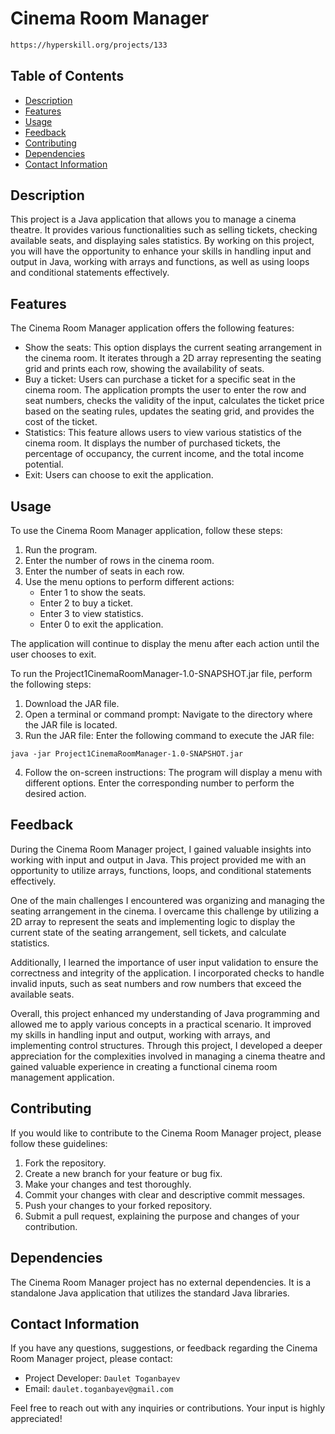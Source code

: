 # Cinema Room Manager
```html
https://hyperskill.org/projects/133
```

## Table of Contents
- [Description](#description)
- [Features](#features)
- [Usage](#usage)
- [Feedback](#feedback)
- [Contributing](#contributing)
- [Dependencies](#dependencies)
- [Contact Information](#contact-information)

## Description

This project is a Java application that allows you to manage a cinema theatre. It provides various functionalities such as selling tickets, checking available seats, and displaying sales statistics. By working on this project, you will have the opportunity to enhance your skills in handling input and output in Java, working with arrays and functions, as well as using loops and conditional statements effectively.

## Features
The Cinema Room Manager application offers the following features:

- Show the seats: This option displays the current seating arrangement in the cinema room. It iterates through a 2D array representing the seating grid and prints each row, showing the availability of seats.
- Buy a ticket: Users can purchase a ticket for a specific seat in the cinema room. The application prompts the user to enter the row and seat numbers, checks the validity of the input, calculates the ticket price based on the seating rules, updates the seating grid, and provides the cost of the ticket.
- Statistics: This feature allows users to view various statistics of the cinema room. It displays the number of purchased tickets, the percentage of occupancy, the current income, and the total income potential.
- Exit: Users can choose to exit the application.

## Usage
To use the Cinema Room Manager application, follow these steps:
1. Run the program.
2. Enter the number of rows in the cinema room.
3. Enter the number of seats in each row.
4. Use the menu options to perform different actions:
   - Enter 1 to show the seats.
   - Enter 2 to buy a ticket.
   - Enter 3 to view statistics.
   - Enter 0 to exit the application.

The application will continue to display the menu after each action until the user chooses to exit.

To run the Project1CinemaRoomManager-1.0-SNAPSHOT.jar file, perform the following steps:

1. Download the JAR file.
2. Open a terminal or command prompt: Navigate to the directory where the JAR file is located.
3. Run the JAR file: Enter the following command to execute the JAR file:
```shell
java -jar Project1CinemaRoomManager-1.0-SNAPSHOT.jar
```
4. Follow the on-screen instructions: The program will display a menu with different options. Enter the corresponding number to perform the desired action.

## Feedback
During the Cinema Room Manager project, I gained valuable insights into working with input and output in Java. This project provided me with an opportunity to utilize arrays, functions, loops, and conditional statements effectively.

One of the main challenges I encountered was organizing and managing the seating arrangement in the cinema. I overcame this challenge by utilizing a 2D array to represent the seats and implementing logic to display the current state of the seating arrangement, sell tickets, and calculate statistics.

Additionally, I learned the importance of user input validation to ensure the correctness and integrity of the application. I incorporated checks to handle invalid inputs, such as seat numbers and row numbers that exceed the available seats.

Overall, this project enhanced my understanding of Java programming and allowed me to apply various concepts in a practical scenario. It improved my skills in handling input and output, working with arrays, and implementing control structures. Through this project, I developed a deeper appreciation for the complexities involved in managing a cinema theatre and gained valuable experience in creating a functional cinema room management application.

## Contributing
If you would like to contribute to the Cinema Room Manager project, please follow these guidelines:

1. Fork the repository.
2. Create a new branch for your feature or bug fix.
3. Make your changes and test thoroughly.
4. Commit your changes with clear and descriptive commit messages.
5. Push your changes to your forked repository.
6. Submit a pull request, explaining the purpose and changes of your contribution.

## Dependencies
The Cinema Room Manager project has no external dependencies. It is a standalone Java application that utilizes the standard Java libraries.

## Contact Information
If you have any questions, suggestions, or feedback regarding the Cinema Room Manager project, please contact:
- Project Developer: ```Daulet Toganbayev```
- Email: ```daulet.toganbayev@gmail.com```

Feel free to reach out with any inquiries or contributions. Your input is highly appreciated!